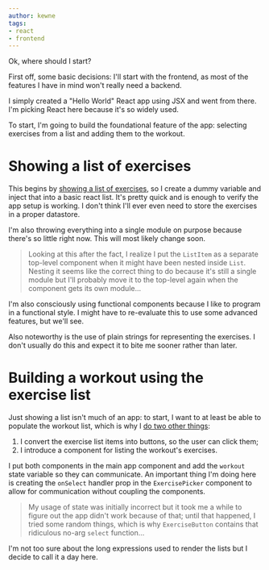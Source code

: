 ```yaml
---
author: kewne
tags:
- react
- frontend
---
```

Ok, where should I start?

First off, some basic decisions: I'll start with the frontend, as
most of the features I have in mind won't really need a backend.

I simply created a "Hello World" React app using JSX and went from there.
I'm picking React here because it's so widely used.

To start, I'm going to build the foundational feature of the app:
selecting exercises from a list and adding them to the workout.

# Showing a list of exercises

This begins by [showing a list of exercises](https://github.com/kewne/wod-builder/commit/9bc7301a01649d31b0a775bd911813a6ddc9079c), so I create a dummy variable and inject that into a basic react list.
It's pretty quick and is enough to verify the app setup is working.
I don't think  I'll ever even need to store the exercises in a  proper
datastore.

I'm also throwing everything into a single module on purpose because
there's so little right now.
This will most likely change soon.

> Looking at this after the fact, I realize I put the `ListItem`
as a separate top-level component when it might have been nested
inside `List`.
Nesting it seems like the correct thing to do because it's
still a single module but I'll probably move it to the top-level
again when the component gets its own module...

I'm also consciously using functional components because
I like to program in a functional style.
I might have to re-evaluate this to use some advanced features,
but we'll see.

Also noteworthy is the use of plain strings for representing
the exercises.
I don't usually do this and expect it to bite me sooner rather
than later.

# Building a workout using the exercise list

Just showing a list isn't much of an app:
to start, I want to at least be able to populate the workout list,
which is why I [do two other things](https://github.com/kewne/wod-builder/commit/bfff8cd23a6214a2ddbf7eb5389f05479d01a461):
1. I convert the exercise list items into buttons, so the user can click them;
2. I introduce a component for listing the workout's exercises.

I put both components in the main app component and add the `workout`
state variable so they can communicate.
An important thing I'm doing here is creating the `onSelect` handler prop
in the `ExercisePicker` component to allow for communication without coupling
the components.

> My usage of state was initially incorrect but it took me a while to
figure out the app didn't work because of that;
until that happened, I tried some random things, which is why
`ExerciseButton` contains that ridiculous no-arg `select` function...

I'm not too sure about the long expressions used to render the lists
but I decide to call it a day here.